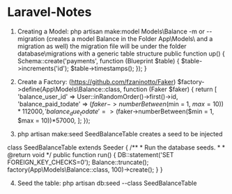 # Laravel-Notes

1) Creating a Model:
php artisan make:model Models\Balance -m or --migration (creates a model Balance in the Folder App\Models\ and a migration as well)
the migration file will be under the folder database\migrations with a generic table structure
public function up()
    {
        Schema::create('payments', function (Blueprint $table) {
            $table->increments('id');
            $table->timestamps();
        });
    }
	
2) Create a Factory: (https://github.com/fzaninotto/Faker)
$factory->define(App\Models\Balance::class, function (Faker $faker)
{
    return [
        'balance_user_id'     => User::inRandomOrder()->first()->id,
        'balance_paid_todate' => ($faker->numberBetween($min = 1, $max = 10))*112000,
        'balance_due_todate'  => ($faker->numberBetween($min = 1, $max = 10))*57000,
    ];
});

3) php artisan make:seed SeedBalanceTable creates a seed to be injected

class SeedBalanceTable extends Seeder
{
    /**
     * Run the database seeds.
     *
     * @return void
     */
    public function run()
    {
        DB::statement('SET FOREIGN_KEY_CHECKS=0');
        Balance::truncate();
        factory(App\Models\Balance::class, 100)->create();
    }
}

4) Seed the table: php artisan db:seed --class SeedBalanceTable

